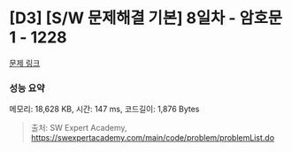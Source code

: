 # [D3] [S/W 문제해결 기본] 8일차 - 암호문1 - 1228 

[문제 링크](https://swexpertacademy.com/main/code/problem/problemDetail.do?contestProbId=AV14w-rKAHACFAYD) 

### 성능 요약

메모리: 18,628 KB, 시간: 147 ms, 코드길이: 1,876 Bytes



> 출처: SW Expert Academy, https://swexpertacademy.com/main/code/problem/problemList.do
